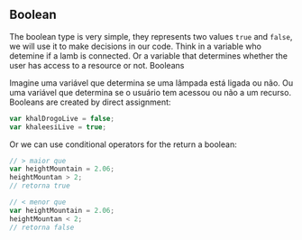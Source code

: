 ## Boolean

The boolean type is very simple, they represents two values `true` and `false`, we will use it to make decisions in our code. Think in a variable who detemine if a lamb is connected. Or a variable that determines whether the user has access to a resource or not. Booleans 

Imagine uma variável que determina se uma lâmpada está ligada ou não. Ou uma variável que determina se o usuário tem acessou ou não a um recurso. Booleans are created by direct assignment:

```js
var khalDrogoLive = false;
var khaleesiLive = true;
```

Or we can use conditional operators for the return a boolean:

```js
// > maior que
var heightMountain = 2.06;
heightMountan > 2;
// retorna true
```

```js
// < menor que
var heightMountain = 2.06;
heightMountan < 2;
// retorna false
```

